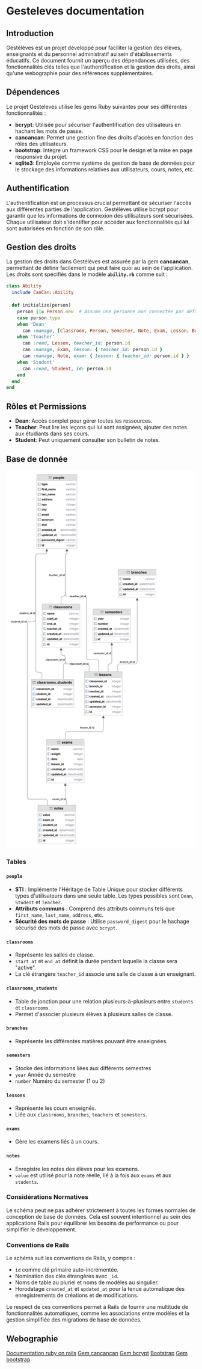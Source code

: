 # Gesteleves documentation
## Introduction
Gestélèves est un projet développé pour faciliter la gestion des élèves, enseignants et du personnel administratif au sein d'établissements éducatifs. Ce document fournit un aperçu des dépendances utilisées, des fonctionnalités clés telles que l'authentification et la gestion des droits, ainsi qu'une webographie pour des références supplémentaires.
## Dépendences
Le projet Gesteleves utilise les gems Ruby suivantes pour ses différentes fonctionnalités :

- **bcrypt**: Utilisée pour sécuriser l'authentification des utilisateurs en hachant les mots de passe.
- **cancancan**: Permet une gestion fine des droits d'accès en fonction des rôles des utilisateurs.
- **bootstrap**: Intègre un framework CSS pour le design et la mise en page responsive du projet.
- **sqlite3**: Employée comme système de gestion de base de données pour le stockage des informations relatives aux utilisateurs, cours, notes, etc.

## Authentification
L'authentification est un processus crucial permettant de sécuriser l'accès aux différentes parties de l'application. Gestélèves utilise bcrypt pour garantir que les informations de connexion des utilisateurs sont sécurisées. Chaque utilisateur doit s'identifier pour accéder aux fonctionnalités qui lui sont autorisées en fonction de son rôle.

## Gestion des droits
La gestion des droits dans Gestélèves est assurée par la gem **cancancan**, permettant de définir facilement qui peut faire quoi au sein de l'application. Les droits sont spécifiés dans le modèle **`ability.rb`** comme suit :
```ruby
class Ability
  include CanCan::Ability

  def initialize(person)
    person ||= Person.new  # Assume une personne non connectée par défaut
    case person.type
    when 'Dean'
      can :manage, [Classroom, Person, Semester, Note, Exam, Lesson, Branch]
    when 'Teacher'
      can :read, Lesson, teacher_id: person.id
      can :manage, Exam, lesson: { teacher_id: person.id }
      can :manage, Note, exam: { lesson: { teacher_id: person.id } }
    when 'Student'
      can :read, Student, id: person.id
    end
  end
end

```
## Rôles et Permissions
- **Dean**: Accès complet pour gérer toutes les ressources.
- **Teacher**: Peut lire les leçons qui lui sont assignées, ajouter des notes aux étudiants dans ses cours.
- **Student**: Peut uniquement consulter son bulletin de notes.

## Base de donnée

![Schéma de la base de données](database.png)
### Tables
#### `people`
- **STI** : Implémente l'Héritage de Table Unique pour stocker différents types d'utilisateurs dans une seule table. Les types possibles sont `Dean`, `Student` et `Teacher`.
- **Attributs communs** : Comprend des attributs communs tels que `first_name`, `last_name`, `address`, etc.
- **Sécurité des mots de passe** : Utilise `password_digest` pour le hachage sécurisé des mots de passe avec `bcrypt`.

#### `classrooms`
- Représente les salles de classe.
- `start_at` et `end_at` définit la durée pendant laquelle la classe sera "active".
- La clé étrangère `teacher_id` associe une salle de classe à un enseignant.

#### `classrooms_students`
- Table de jonction pour une relation plusieurs-à-plusieurs entre `students` et `classrooms`.
- Permet d'associer plusieurs élèves à plusieurs salles de classe.

#### `branches`
- Représente les différentes matières pouvant être enseignées.
#### `semesters`
- Stocke des informations liées aux différents semestres
- `year` Année du semestre
- `number` Numéro du semester (1 ou 2)
#### `lessons`
- Représente les cours enseignés.
- Liée aux `classrooms`, `branches`, `teachers` et `semesters`.

#### `exams`
- Gère les examens liés à un cours.

#### `notes`
- Enregistre les notes des élèves pour les examens.
- `value` est utilisé pour la note réelle, lié à la fois aux `exams` et aux `students`.

### Considérations Normatives

Le schéma peut ne pas adhérer strictement à toutes les formes normales de conception de base de données. Cela est souvent intentionnel au sein des applications Rails pour équilibrer les besoins de performance ou pour simplifier le développement.

### Conventions de Rails

Le schéma suit les conventions de Rails, y compris :
- `id` comme clé primaire auto-incrémentée.
- Nomination des clés étrangères avec `_id`.
- Noms de table au pluriel et noms de modèles au singulier.
- Horodatage `created_at` et `updated_at` pour la tenue automatique des enregistrements de créations et de modifications.

Le respect de ces conventions permet à Rails de fournir une multitude de fonctionnalités automatiques, comme les associations entre modèles et la gestion simplifiée des migrations de base de données.
## Webographie
[Documentation ruby on rails](https://guides.rubyonrails.org/)
[Gem cancancan](https://github.com/CanCanCommunity/cancancan)
[Gem bcrypt](https://rubygems.org/gems/bcrypt/versions/3.1.12?locale=fr)
[Bootstrap](https://getbootstrap.com/)
[Gem bootstrap](https://github.com/twbs/bootstrap-rubygem)


